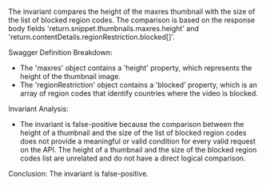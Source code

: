The invariant compares the height of the maxres thumbnail with the size of the list of blocked region codes. The comparison is based on the response body fields 'return.snippet.thumbnails.maxres.height' and 'return.contentDetails.regionRestriction.blocked[]'.

Swagger Definition Breakdown:
- The 'maxres' object contains a 'height' property, which represents the height of the thumbnail image.
- The 'regionRestriction' object contains a 'blocked' property, which is an array of region codes that identify countries where the video is blocked.

Invariant Analysis:
- The invariant is false-positive because the comparison between the height of a thumbnail and the size of the list of blocked region codes does not provide a meaningful or valid condition for every valid request on the API. The height of a thumbnail and the size of the blocked region codes list are unrelated and do not have a direct logical comparison.

Conclusion: The invariant is false-positive.
